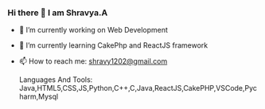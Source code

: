 ###                                                Hi there 👋 I am Shravya.A



- 🔭 I’m currently working on Web Development
- 🌱 I’m currently learning CakePhp and ReactJS framework
- 📫 How to reach me: shravy1202@gmail.com

  Languages And Tools:
  Java,HTML5,CSS,JS,Python,C++,C,Java,ReactJS,CakePHP,VSCode,Pycharm,Mysql





  

  



